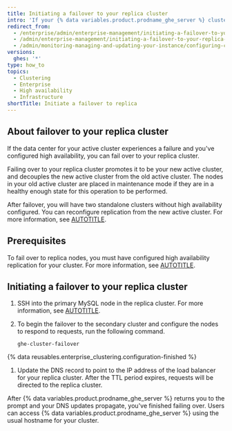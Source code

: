 ```yaml
---
title: Initiating a failover to your replica cluster
intro: 'If your {% data variables.product.prodname_ghe_server %} cluster fails, you can fail over to the replica.'
redirect_from:
  - /enterprise/admin/enterprise-management/initiating-a-failover-to-your-replica-cluster
  - /admin/enterprise-management/initiating-a-failover-to-your-replica-cluster
  - /admin/monitoring-managing-and-updating-your-instance/configuring-clustering/initiating-a-failover-to-your-replica-cluster
versions:
  ghes: '*'
type: how_to
topics:
  - Clustering
  - Enterprise
  - High availability
  - Infrastructure
shortTitle: Initiate a failover to replica
---
```


## About failover to your replica cluster

If the data center for your active cluster experiences a failure and you've configured high availability, you can fail over to your replica cluster.

Failing over to your replica cluster promotes it to be your new active cluster, and decouples the new active cluster from the old active cluster. The nodes in your old active cluster are placed in maintenance mode if they are in a healthy enough state for this operation to be performed.

After failover, you will have two standalone clusters without high availability configured. You can reconfigure replication from the new active cluster. For more information, see [AUTOTITLE](/enterprise/admin/enterprise-management/configuring-high-availability-replication-for-a-cluster#reconfiguring-high-availability-replication-after-a-failover).

## Prerequisites

To fail over to replica nodes, you must have configured high availability replication for your cluster. For more information, see [AUTOTITLE](/enterprise/admin/enterprise-management/configuring-high-availability-replication-for-a-cluster).

## Initiating a failover to your replica cluster

1. SSH into the primary MySQL node in the replica cluster. For more information, see [AUTOTITLE](/enterprise/admin/configuration/accessing-the-administrative-shell-ssh#enabling-access-to-the-administrative-shell-via-ssh).
1. To begin the failover to the secondary cluster and configure the nodes to respond to requests, run the following command.

   ```shell
   ghe-cluster-failover
   ```

{% data reusables.enterprise_clustering.configuration-finished %}
1. Update the DNS record to point to the IP address of the load balancer for your replica cluster. After the TTL period expires, requests will be directed to the replica cluster.

After {% data variables.product.prodname_ghe_server %} returns you to the prompt and your DNS updates propagate, you've finished failing over. Users can access {% data variables.product.prodname_ghe_server %} using the usual hostname for your cluster.
